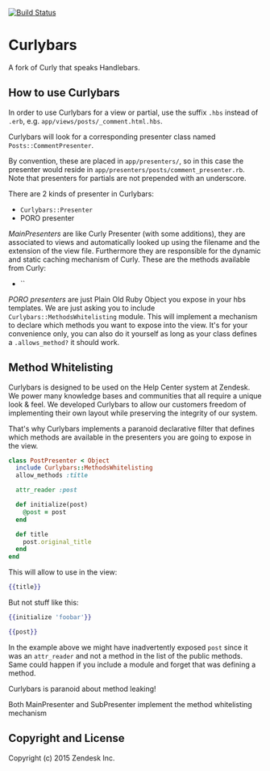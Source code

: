 [![Build Status](https://magnum.travis-ci.com/zendesk/curlybars.svg?token=Fh9oDUV4oikq9kNCExpq&branch=master)](https://magnum.travis-ci.com/zendesk/curlybars)

Curlybars
=========

A fork of Curly that speaks Handlebars.

How to use Curlybars
--------------------

In order to use Curlybars for a view or partial, use the suffix `.hbs` instead of
`.erb`, e.g. `app/views/posts/_comment.html.hbs`.

Curlybars will look for a corresponding presenter class named `Posts::CommentPresenter`.

By convention, these are placed in `app/presenters/`, so in this case the presenter would reside in `app/presenters/posts/comment_presenter.rb`. Note that presenters for partials are not prepended with an underscore.

There are 2 kinds of presenter in Curlybars:

- `Curlybars::Presenter`
- PORO presenter

*MainPresenters* are like Curly Presenter (with some additions), they are associated to views and automatically looked up using the filename and the extension of the view file.
Furthermore they are responsible for the dynamic and static caching mechanism of Curly.
These are the methods available from Curly:
- ``

*PORO presenters* are just Plain Old Ruby Object you expose in your hbs templates.
We are just asking you to include `Curlybars::MethodsWhitelisting` module. This will
implement a mechanism to declare which methods you want to expose into the view.
It's for your convenience only, you can also do it yourself as long as your class
defines a `.allows_method?` it should work.

Method Whitelisting
-------------------

Curlybars is designed to be used on the Help Center system at Zendesk.
We power many knowledge bases and communities that all require a unique look & feel.
We developed Curlybars to allow our customers freedom of implementing their own
layout while preserving the integrity of our system.

That's why Curlybars implements a paranoid declarative filter that defines which
methods are available in the presenters you are going to expose in the view.

```ruby
class PostPresenter < Object
  include Curlybars::MethodsWhitelisting
  allow_methods :title

  attr_reader :post

  def initialize(post)
    @post = post
  end

  def title
    post.original_title
  end
end
```

This will allow to use in the view:
```hbs
{{title}}
```

But not stuff like this:
```hbs
{{initialize 'foobar'}}

{{post}}
```

In the example above we might have inadvertently exposed `post` since it was
an `attr_reader` and not a method in the list of the public methods.
Same could happen if you include a module and forget that was defining a method.

Curlybars is paranoid about method leaking!

Both MainPresenter and SubPresenter implement the method whitelisting mechanism

Copyright and License
---------------------

Copyright (c) 2015 Zendesk Inc.

